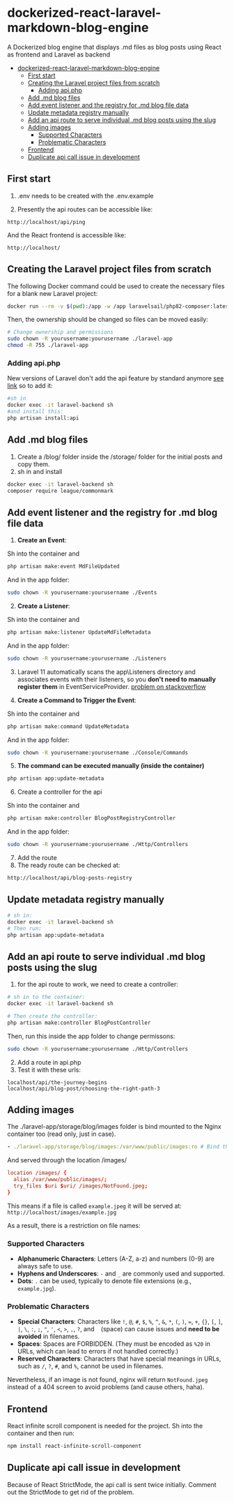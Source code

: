 # dockerized-react-laravel-markdown-blog-engine
A Dockerized blog engine that displays .md files as blog posts using React as frontend and Laravel as backend

- [dockerized-react-laravel-markdown-blog-engine](#dockerized-react-laravel-markdown-blog-engine)
  - [First start](#first-start)
  - [Creating the Laravel project files from scratch](#creating-the-laravel-project-files-from-scratch)
    - [Adding api.php](#adding-apiphp)
  - [Add .md blog files](#add-md-blog-files)
  - [Add event listener and the registry for .md blog file data](#add-event-listener-and-the-registry-for-md-blog-file-data)
  - [Update metadata registry manually](#update-metadata-registry-manually)
  - [Add an api route to serve individual .md blog posts using the slug](#add-an-api-route-to-serve-individual-md-blog-posts-using-the-slug)
  - [Adding images](#adding-images)
    - [Supported Characters](#supported-characters)
    - [Problematic Characters](#problematic-characters)
  - [Frontend](#frontend)
  - [Duplicate api call issue in development](#duplicate-api-call-issue-in-development)

## First start
1. .env needs to be created with the .env.example

2. Presently the api routes can be accessible like:
```
http://localhost/api/ping
```
And the React frontend is accessible like:
```
http://localhost/
```

## Creating the Laravel project files from scratch

The following Docker command could be used to create the necessary files for a blank new Laravel project:

```bash
docker run --rm -v $(pwd):/app -w /app laravelsail/php82-composer:latest composer create-project --prefer-dist laravel/laravel laravel-app
```
Then, the ownership should be changed so files can be moved easily:

```bash
# Change ownership and permissions
sudo chown -R yourusername:yourusername ./laravel-app
chmod -R 755 ./laravel-app
```

### Adding api.php

New versions of Laravel don't add the api feature by standard anymore [see link](https://laracasts.com/discuss/channels/laravel/recurring-issue-with-missing-apiphp-and-service-providers-in-fresh-laravel-installations) so to add it:

```bash
#sh in
docker exec -it laravel-backend sh
#and install this:
php artisan install:api
```
## Add .md blog files

1. Create a /blog/ folder inside the /storage/ folder for the initial posts and copy them.
2. sh in and install
```bash
docker exec -it laravel-backend sh
composer require league/commonmark
```

## Add event listener and the registry for .md blog file data

1. **Create an Event**:
   
Sh into the container and
```sh
php artisan make:event MdFileUpdated
```

And in the app folder:
```bash
sudo chown -R yourusername:yourusername ./Events
```

2. **Create a Listener**:
   
Sh into the container and
```sh
php artisan make:listener UpdateMdFileMetadata
```

And in the app folder:
```bash
sudo chown -R yourusername:yourusername ./Listeners
```

3. Laravel 11 automatically scans the app\Listeners directory and associates events with their listeners, so you **don't need to manually register them** in EventServiceProvider. [problem on stackoverflow](https://stackoverflow.com/questions/78230554/event-and-event-listener-laravel-11)

4. **Create a Command to Trigger the Event**:

Sh into the container and
```sh
php artisan make:command UpdateMetadata
```

And in the app folder:
```bash
sudo chown -R yourusername:yourusername ./Console/Commands
```

5. **The command can be executed manually (inside the container)**
```sh
php artisan app:update-metadata
```

6. Create a controller for the api
  
Sh into the container and
```sh
php artisan make:controller BlogPostRegistryController
```
And in the app folder:
```bash
sudo chown -R yourusername:yourusername ./Http/Controllers
```

7. Add the route
8. The ready route can be checked at:
```
http://localhost/api/blog-posts-registry
```

## Update metadata registry manually

```sh
# sh in:
docker exec -it laravel-backend sh
# Then run:
php artisan app:update-metadata
```

## Add an api route to serve individual .md blog posts using the slug

1. for the api route to work, we need to create a controller:
```sh
# sh in to the container:
docker exec -it laravel-backend sh

# Then create the controller:
php artisan make:controller BlogPostController
```

Then, run this inside the app folder to change permissons:
```bash
sudo chown -R yourusername:yourusername ./Http/Controllers
```

2. Add a route in api.php
3. Test it with these urls:
```
localhost/api/the-journey-begins
localhost/api/blog-post/choosing-the-right-path-3
```

## Adding images

The ./laravel-app/storage/blog/images folder is bind mounted to the Nginx container too (read only, just in case).

```yml
- ./laravel-app/storage/blog/images:/var/www/public/images:ro # Bind the blog images directory for more efficient image sharing
```

And served through the location /images/

```conf
location /images/ {
  alias /var/www/public/images/;
  try_files $uri $uri/ /images/NotFound.jpeg;
}
```

This means if a file is called `example.jpeg` it will be served at: `http://localhost/images/example.jpg`

As a result, there is a restriction on file names:

### Supported Characters
- **Alphanumeric Characters**: Letters (A-Z, a-z) and numbers (0-9) are always safe to use.
- **Hyphens and Underscores**: `-` and `_` are commonly used and supported.
- **Dots**: `.` can be used, typically to denote file extensions (e.g., `example.jpg`).

### Problematic Characters
- **Special Characters**: Characters like `!`, `@`, `#`, `$`, `%`, `^`, `&`, `*`, `(`, `)`, `=`, `+`, `{}`, `[`, `]`, `|`, `\`, `:`, `;`, `"`, `'`, `<`, `>`, `,`, `?`, and ` ` (space) can cause issues and **need to be avoided** in filenames.
- **Spaces**: Spaces are FORBIDDEN. (They must be encoded as `%20` in URLs, which can lead to errors if not handled correctly.)
- **Reserved Characters**: Characters that have special meanings in URLs, such as `/`, `?`, `#`, and `%`, cannot be used in filenames.

Nevertheless, if an image is not found, nginx will return `NotFound.jpeg` instead of a 404 screen to avoid problems (and cause others, haha).

## Frontend

React infinite scroll component is needed for the project. Sh into the container and then run:
```sh
npm install react-infinite-scroll-component
```

## Duplicate api call issue in development

Because of React StrictMode, the api call is sent twice initially. Comment out the StrictMode to get rid of the problem.
